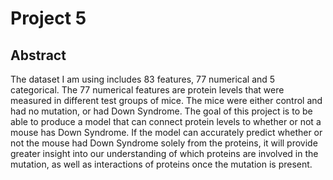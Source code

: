 # Project 5

## Abstract

The dataset I am using includes 83 features, 77 numerical and 5 categorical. The 77 numerical features are protein levels that were measured in different test groups of mice. The mice were either control and had no mutation, or had Down Syndrome. The goal of this project is to be able to produce a model that can connect protein levels to whether or not a mouse has Down Syndrome. If the model can accurately predict whether or not the mouse had Down Syndrome solely from the proteins, it will provide greater insight into our understanding of which proteins are involved in the mutation, as well as interactions of proteins once the mutation is present.  